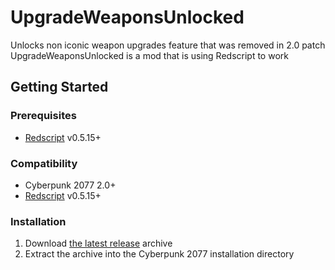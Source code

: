 # UpgradeWeaponsUnlocked

Unlocks non iconic weapon upgrades feature that was removed in 2.0 patch
UpgradeWeaponsUnlocked is a mod that is using Redscript to work<br>

## Getting Started

### Prerequisites

- [Redscript](https://github.com/jac3km4/redscript) v0.5.15+

### Compatibility

- Cyberpunk 2077 2.0+
- [Redscript](https://github.com/jac3km4/redscript) v0.5.15+

### Installation

1. Download [the latest release](https://github.com/ddzirt/Cyberpunk2077Mods/releases/) archive
2. Extract the archive into the Cyberpunk 2077 installation directory
